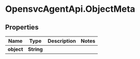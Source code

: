 # OpensvcAgentApi.ObjectMeta

## Properties

Name | Type | Description | Notes
------------ | ------------- | ------------- | -------------
**object** | **String** |  | 


